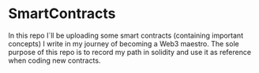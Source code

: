 # SmartContracts
In this repo I´ll be uploading some smart contracts (containing important concepts) I write in my journey of becoming a Web3 maestro.
The sole purpose of this repo is to record my path in solidity and use it as reference when coding new contracts.
